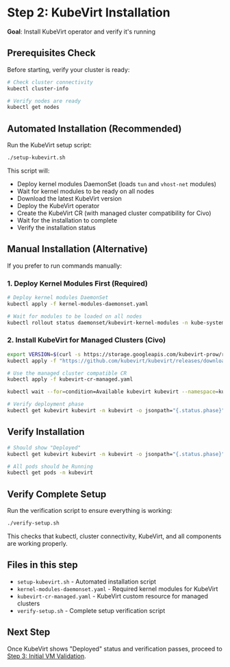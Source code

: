 # Step 2: KubeVirt Installation

**Goal**: Install KubeVirt operator and verify it's running

## Prerequisites Check
Before starting, verify your cluster is ready:
```bash
# Check cluster connectivity
kubectl cluster-info

# Verify nodes are ready
kubectl get nodes
```

## Automated Installation (Recommended)

Run the KubeVirt setup script:
```bash
./setup-kubevirt.sh
```

This script will:
- Deploy kernel modules DaemonSet (loads `tun` and `vhost-net` modules)
- Wait for kernel modules to be ready on all nodes
- Download the latest KubeVirt version
- Deploy the KubeVirt operator
- Create the KubeVirt CR (with managed cluster compatibility for Civo)
- Wait for the installation to complete
- Verify the installation status

## Manual Installation (Alternative)

If you prefer to run commands manually:

### 1. Deploy Kernel Modules First (Required)
```bash
# Deploy kernel modules DaemonSet
kubectl apply -f kernel-modules-daemonset.yaml

# Wait for modules to be loaded on all nodes
kubectl rollout status daemonset/kubevirt-kernel-modules -n kube-system --timeout=300s
```

### 2. Install KubeVirt for Managed Clusters (Civo)
```bash
export VERSION=$(curl -s https://storage.googleapis.com/kubevirt-prow/release/kubevirt/kubevirt/stable.txt)
kubectl apply -f "https://github.com/kubevirt/kubevirt/releases/download/${VERSION}/kubevirt-operator.yaml"

# Use the managed cluster compatible CR
kubectl apply -f kubevirt-cr-managed.yaml

kubectl wait --for=condition=Available kubevirt kubevirt --namespace=kubevirt --timeout=10m

# Verify deployment phase
kubectl get kubevirt kubevirt -n kubevirt -o jsonpath="{.status.phase}"
```

## Verify Installation

```bash
# Should show "Deployed"
kubectl get kubevirt kubevirt -n kubevirt -o jsonpath="{.status.phase}"

# All pods should be Running
kubectl get pods -n kubevirt
```

## Verify Complete Setup

Run the verification script to ensure everything is working:
```bash
./verify-setup.sh
```

This checks that kubectl, cluster connectivity, KubeVirt, and all components are working properly.

## Files in this step
- `setup-kubevirt.sh` - Automated installation script
- `kernel-modules-daemonset.yaml` - Required kernel modules for KubeVirt
- `kubevirt-cr-managed.yaml` - KubeVirt custom resource for managed clusters
- `verify-setup.sh` - Complete setup verification script

## Next Step
Once KubeVirt shows "Deployed" status and verification passes, proceed to [Step 3: Initial VM Validation](../step-03-initial-vm-validation/).